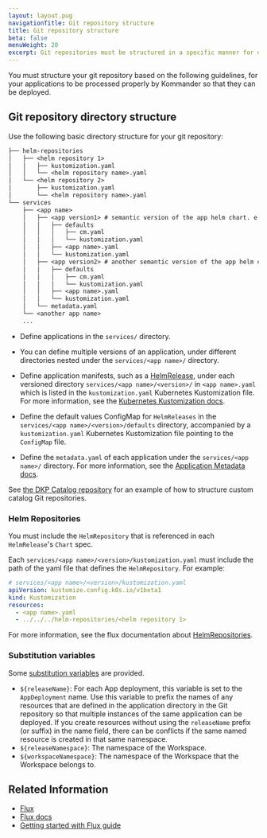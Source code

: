 ```yaml
---
layout: layout.pug
navigationTitle: Git repository structure
title: Git repository structure
beta: false
menuWeight: 20
excerpt: Git repositories must be structured in a specific manner for defined applications to be processed by Kommander.
---
```


<!-- markdownlint-disable MD030 -->

You must structure your git repository based on the following guidelines, for your applications to be processed properly by Kommander so that they can be deployed.

## Git repository directory structure

Use the following basic directory structure for your git repository:

```txt
├── helm-repositories
│   ├── <helm repository 1>
│   │   ├── kustomization.yaml
│   │   └── <helm repository name>.yaml
│   └── <helm repository 2>
│       ├── kustomization.yaml
│       └── <helm repository name>.yaml
└── services
    ├── <app name>
    │   ├── <app version1> # semantic version of the app helm chart. e.g., 1.2.3
    │   │   ├── defaults
    │   │   │   ├── cm.yaml
    │   │   │   └── kustomization.yaml
    │   │   ├── <app name>.yaml
    │   │   └── kustomization.yaml
    │   ├── <app version2> # another semantic version of the app helm chart. e.g., 2.3.4
    │   │   ├── defaults
    │   │   │   ├── cm.yaml
    │   │   │   └── kustomization.yaml
    │   │   ├── <app name>.yaml
    │   │   └── kustomization.yaml
    │   └── metadata.yaml
    └── <another app name>
    ...
```

- Define applications in the `services/` directory.

- You can define multiple versions of an application, under different directories nested under the `services/<app name>/` directory.

- Define application manifests, such as a [HelmRelease][helmreleases], under each versioned directory `services/<app name>/<version>/` in `<app name>.yaml` which is listed in the `kustomization.yaml` Kubernetes Kustomization file. For more information, see the [Kubernetes Kustomization docs][kubernetes_kustomization].

- Define the default values ConfigMap for `HelmReleases` in the `services/<app name>/<version>/defaults` directory, accompanied by a `kustomization.yaml` Kubernetes Kustomization file pointing to the `ConfigMap` file.

- Define the `metadata.yaml` of each application under the `services/<app name>/` directory. For more information, see the [Application Metadata docs][kommander_app_metadata].

See [the DKP Catalog repository](https://github.com/mesosphere/dkp-catalog-applications) for an example of how to structure custom catalog Git repositories.

<!-- add more details about what each file should contain? insert example yamls of each of these files? link to an example repo? -->

### Helm Repositories

You must include the `HelmRepository` that is referenced in each `HelmRelease`'s `Chart` spec.

Each `services/<app name>/<version>/kustomization.yaml` must include the path of the yaml file that defines the `HelmRepository`. For example:

```yaml
# services/<app name>/<version>/kustomization.yaml
apiVersion: kustomize.config.k8s.io/v1beta1
kind: Kustomization
resources:
  - <app name>.yaml
  - ../../../helm-repositories/<helm repository 1>
```

For more information, see the flux documentation about [HelmRepositories][helmrepositories].

### Substitution variables

Some [substitution variables][kustomization_variable_substitution] are provided.
<!-- add more background and context on subst vars -->

- `${releaseName}`: For each App deployment, this variable is set to the `AppDeployment` name. Use this variable to prefix the names of any resources that are defined in the application directory in the Git repository so that multiple instances of the same application can be deployed. If you create resources without using the `releaseName` prefix (or suffix) in the name field, there can be conflicts if the same named resource is created in that same namespace.
- `${releaseNamespace}`: The namespace of the Workspace.
- `${workspaceNamespace}`: The namespace of the Workspace that the Workspace belongs to.

## Related Information

- [Flux][flux_website]
- [Flux docs][flux_docs]
- [Getting started with Flux guide][flux_get_started]

[kubernetes_kustomization]: https://kubectl.docs.kubernetes.io/references/kustomize/kustomization/
[flux_website]: https://fluxcd.io/
[flux_docs]: https://fluxcd.io/docs
[flux_get_started]: https://fluxcd.io/docs/get-started/
[flux_website]: https://fluxcd.io
[kustomization_variable_substitution]: https://fluxcd.io/docs/components/kustomize/kustomization/#variable-substitution
[helmrepositories]: https://fluxcd.io/docs/components/source/helmrepositories/
[kommander_app_metadata]: ../application-metadata
[helmreleases]: https://fluxcd.io/docs/components/helm/helmreleases/
